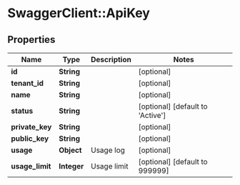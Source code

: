 # SwaggerClient::ApiKey

## Properties
Name | Type | Description | Notes
------------ | ------------- | ------------- | -------------
**id** | **String** |  | [optional] 
**tenant_id** | **String** |  | [optional] 
**name** | **String** |  | [optional] 
**status** | **String** |  | [optional] [default to &#x27;Active&#x27;]
**private_key** | **String** |  | [optional] 
**public_key** | **String** |  | [optional] 
**usage** | **Object** | Usage log | [optional] 
**usage_limit** | **Integer** | Usage limit | [optional] [default to 999999]

